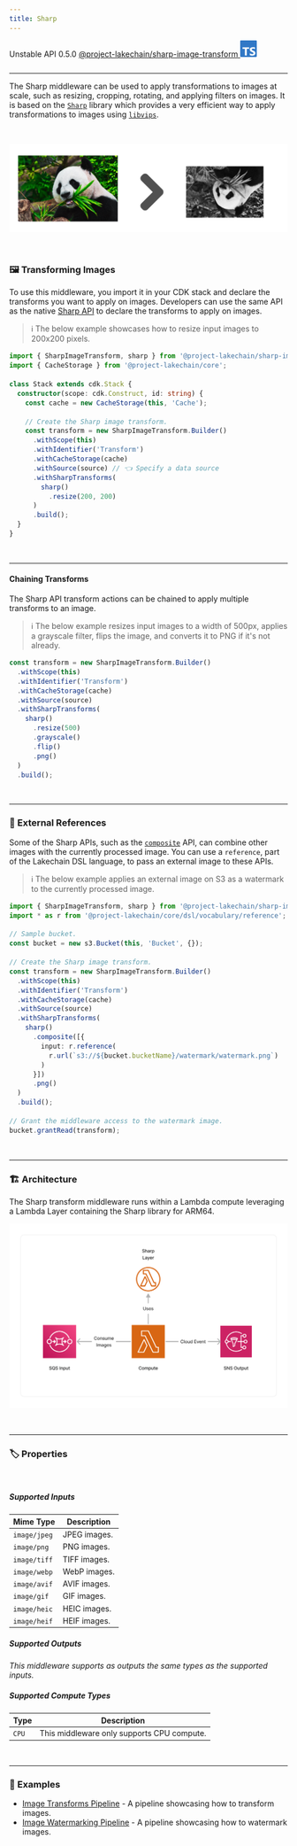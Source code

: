 ```yaml
---
title: Sharp
---
```


<span title="Label: Pro" data-view-component="true" class="Label Label--api text-uppercase">
  Unstable API
</span>
<span title="Label: Pro" data-view-component="true" class="Label Label--version text-uppercase">
  0.5.0
</span>
<span title="Label: Pro" data-view-component="true" class="Label Label--package">
  <a target="_blank" href="https://www.npmjs.com/package/@project-lakechain/sharp-image-transform">
    @project-lakechain/sharp-image-transform
  </a>
</span>
<span class="language-icon">
  <svg role="img" viewBox="0 0 24 24" width="30" xmlns="http://www.w3.org/2000/svg" style="fill: #3178C6;"><title>TypeScript</title><path d="M1.125 0C.502 0 0 .502 0 1.125v21.75C0 23.498.502 24 1.125 24h21.75c.623 0 1.125-.502 1.125-1.125V1.125C24 .502 23.498 0 22.875 0zm17.363 9.75c.612 0 1.154.037 1.627.111a6.38 6.38 0 0 1 1.306.34v2.458a3.95 3.95 0 0 0-.643-.361 5.093 5.093 0 0 0-.717-.26 5.453 5.453 0 0 0-1.426-.2c-.3 0-.573.028-.819.086a2.1 2.1 0 0 0-.623.242c-.17.104-.3.229-.393.374a.888.888 0 0 0-.14.49c0 .196.053.373.156.529.104.156.252.304.443.444s.423.276.696.41c.273.135.582.274.926.416.47.197.892.407 1.266.628.374.222.695.473.963.753.268.279.472.598.614.957.142.359.214.776.214 1.253 0 .657-.125 1.21-.373 1.656a3.033 3.033 0 0 1-1.012 1.085 4.38 4.38 0 0 1-1.487.596c-.566.12-1.163.18-1.79.18a9.916 9.916 0 0 1-1.84-.164 5.544 5.544 0 0 1-1.512-.493v-2.63a5.033 5.033 0 0 0 3.237 1.2c.333 0 .624-.03.872-.09.249-.06.456-.144.623-.25.166-.108.29-.234.373-.38a1.023 1.023 0 0 0-.074-1.089 2.12 2.12 0 0 0-.537-.5 5.597 5.597 0 0 0-.807-.444 27.72 27.72 0 0 0-1.007-.436c-.918-.383-1.602-.852-2.053-1.405-.45-.553-.676-1.222-.676-2.005 0-.614.123-1.141.369-1.582.246-.441.58-.804 1.004-1.089a4.494 4.494 0 0 1 1.47-.629 7.536 7.536 0 0 1 1.77-.201zm-15.113.188h9.563v2.166H9.506v9.646H6.789v-9.646H3.375z"/></svg>
</span>
<div style="margin-top: 26px"></div>

---

The Sharp middleware can be used to apply transformations to images at scale, such as resizing, cropping, rotating, and applying filters on images. It is based on the [`Sharp`](https://sharp.pixelplumbing.com/) library which provides a very efficient way to apply transformations to images using [`libvips`](https://www.libvips.org/).

<br>

![Sharp](../../../assets/sharp-image-transform.png)

<br>

### 🖼️ Transforming Images

To use this middleware, you import it in your CDK stack and declare the transforms you want to apply on images. Developers can use the same API as the native [Sharp API](https://sharp.pixelplumbing.com/) to declare the transforms to apply on images.

> ℹ️ The below example showcases how to resize input images to 200x200 pixels.

```typescript
import { SharpImageTransform, sharp } from '@project-lakechain/sharp-image-transform';
import { CacheStorage } from '@project-lakechain/core';

class Stack extends cdk.Stack {
  constructor(scope: cdk.Construct, id: string) {
    const cache = new CacheStorage(this, 'Cache');
    
    // Create the Sharp image transform.
    const transform = new SharpImageTransform.Builder()
      .withScope(this)
      .withIdentifier('Transform')
      .withCacheStorage(cache)
      .withSource(source) // 👈 Specify a data source
      .withSharpTransforms(
        sharp()
          .resize(200, 200)
      )
      .build();
  }
}
```

<br>

---

#### Chaining Transforms

The Sharp API transform actions can be chained to apply multiple transforms to an image.

> ℹ️ The below example resizes input images to a width of 500px, applies a grayscale filter, flips the image, and converts it to PNG if it's not already.

```typescript
const transform = new SharpImageTransform.Builder()
  .withScope(this)
  .withIdentifier('Transform')
  .withCacheStorage(cache)
  .withSource(source)
  .withSharpTransforms(
    sharp()
      .resize(500)
      .grayscale()
      .flip()
      .png()
  )
  .build();
```

<br>

---

### 🔗 External References

Some of the Sharp APIs, such as the [`composite`](https://sharp.pixelplumbing.com/api-composite) API, can combine other images with the currently processed image. You can use a `reference`, part of the Lakechain DSL language, to pass an external image to these APIs.

> ℹ️ The below example applies an external image on S3 as a watermark to the currently processed image.

```typescript
import { SharpImageTransform, sharp } from '@project-lakechain/sharp-image-transform';
import * as r from '@project-lakechain/core/dsl/vocabulary/reference';

// Sample bucket.
const bucket = new s3.Bucket(this, 'Bucket', {});

// Create the Sharp image transform.
const transform = new SharpImageTransform.Builder()
  .withScope(this)
  .withIdentifier('Transform')
  .withCacheStorage(cache)
  .withSource(source)
  .withSharpTransforms(
    sharp()
      .composite([{
        input: r.reference(
          r.url(`s3://${bucket.bucketName}/watermark/watermark.png`)
        )
      }])
      .png()
  )
  .build();

// Grant the middleware access to the watermark image.
bucket.grantRead(transform);
```

<br>

---

### 🏗️ Architecture

The Sharp transform middleware runs within a Lambda compute leveraging a Lambda Layer containing the Sharp library for ARM64.

![Architecture](../../../assets/sharp-image-transform-architecture.png)

<br>

---

### 🏷️ Properties

<br>

##### Supported Inputs

|  Mime Type  | Description |
| ----------- | ----------- |
| `image/jpeg` | JPEG images. |
| `image/png` | PNG images. |
| `image/tiff` | TIFF images. |
| `image/webp` | WebP images. |
| `image/avif` | AVIF images. |
| `image/gif` | GIF images. |
| `image/heic` | HEIC images. |
| `image/heif` | HEIF images. |

##### Supported Outputs

*This middleware supports as outputs the same types as the supported inputs.*

##### Supported Compute Types

| Type  | Description |
| ----- | ----------- |
| `CPU` | This middleware only supports CPU compute. |

<br>

---

### 📖 Examples

- [Image Transforms Pipeline](https://github.com/awslabs/project-lakechain/tree/main/examples/simple-pipelines/image-transforms-pipeline) - A pipeline showcasing how to transform images.
- [Image Watermarking Pipeline](https://github.com/awslabs/project-lakechain/tree/main/examples/simple-pipelines/image-watermarking-pipeline) - A pipeline showcasing how to watermark images.
